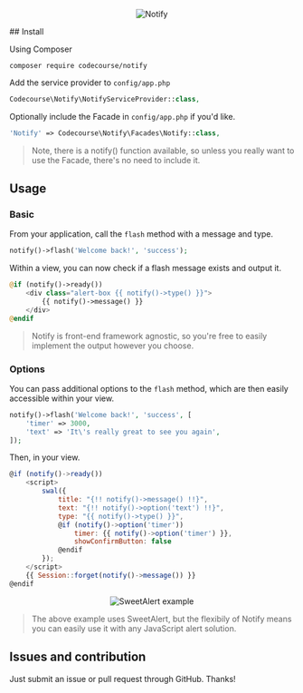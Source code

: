 <p align="center">
    <img alt="Notify" src="https://s3.amazonaws.com/s3.codecourse.com/github/banners/notify.png">
</p>
## Install

Using Composer

```
composer require codecourse/notify
```

Add the service provider to `config/app.php`

```php
Codecourse\Notify\NotifyServiceProvider::class,
```

Optionally include the Facade in `config/app.php` if you'd like.

```php
'Notify' => Codecourse\Notify\Facades\Notify::class,
```

> Note, there is a notify() function available, so unless you really want to use the Facade, there's no need to include it.

## Usage

### Basic

From your application, call the `flash` method with a message and type.

```php
notify()->flash('Welcome back!', 'success');
```

Within a view, you can now check if a flash message exists and output it.

```php
@if (notify()->ready())
    <div class="alert-box {{ notify()->type() }}">
        {{ notify()->message() }}
    </div>
@endif
```
> Notify is front-end framework agnostic, so you're free to easily implement the output however you choose.

### Options

You can pass additional options to the `flash` method, which are then easily accessible within your view.

```php
notify()->flash('Welcome back!', 'success', [
    'timer' => 3000,
    'text' => 'It\'s really great to see you again',
]);
```

Then, in your view.

```javascript
@if (notify()->ready())
    <script>
        swal({
            title: "{!! notify()->message() !!}",
            text: "{!! notify()->option('text') !!}",
            type: "{{ notify()->type() }}",
            @if (notify()->option('timer'))
                timer: {{ notify()->option('timer') }},
                showConfirmButton: false
            @endif
        });
    </script>
    {{ Session::forget(notify()->message()) }}
@endif
```
<p align="center">
    <img alt="SweetAlert example" src="https://s3.amazonaws.com/s3.codecourse.com/github/notify/swal-example.png">
</p>

> The above example uses SweetAlert, but the flexibily of Notify means you can easily use it with any JavaScript alert solution.

## Issues and contribution

Just submit an issue or pull request through GitHub. Thanks!
